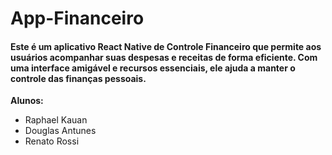 # App-Financeiro

#### Este é um aplicativo React Native de Controle Financeiro que permite aos usuários acompanhar suas despesas e receitas de forma eficiente. Com uma interface amigável e recursos essenciais, ele ajuda a manter o controle das finanças pessoais.

**Alunos:**

- Raphael Kauan
- Douglas Antunes
- Renato Rossi